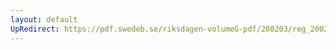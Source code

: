 ```yaml
---
layout: default
UpRedirect: https://pdf.swedeb.se/riksdagen-volumeG-pdf/200203/reg_200203/reg_200203_0161.pdf
---
```

